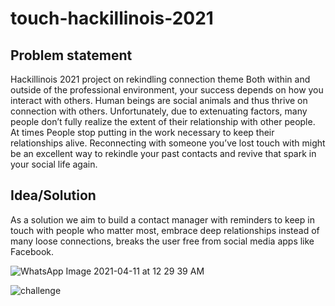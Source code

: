 


# touch-hackillinois-2021

## Problem statement
Hackillinois 2021 project on rekindling connection theme
Both within and outside of the professional environment, your success depends on how you interact with others. Human beings are social animals and thus thrive on connection with others. Unfortunately, due to extenuating factors, many people don’t fully realize the extent of their relationship with other people.
At times People stop putting in the work necessary to keep their relationships alive.
Reconnecting with someone you’ve lost touch with might be an excellent way to rekindle your past contacts and revive that spark in your social life again.

## Idea/Solution
As a solution we aim to build a contact manager with reminders to keep in touch with people who matter most, embrace deep relationships instead of many loose connections, breaks the user free from social media apps like Facebook.











![WhatsApp Image 2021-04-11 at 12 29 39 AM](https://user-images.githubusercontent.com/57298737/114281640-1a5ef980-9a5d-11eb-9ff5-fe638052f3a4.jpeg)

![challenge](https://user-images.githubusercontent.com/57298737/114281516-6e1d1300-9a5c-11eb-9e6e-c19cb1a1f6f9.png)



